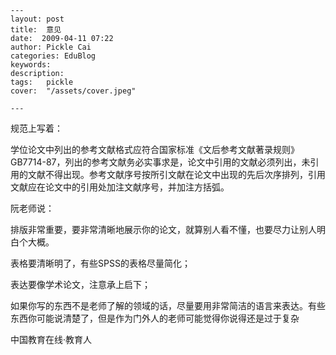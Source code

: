 
    ---
    layout: post  
    title:  意见  
    date:  2009-04-11 07:22  
    author: Pickle Cai  
    categories: EduBlog  
    keywords: 
    description:   
    tags:	pickle   
    cover:  "/assets/cover.jpeg"  

    ---  
    
规范上写着：



学位论文中列出的参考文献格式应符合国家标准《文后参考文献著录规则》GB7714-87，列出的参考文献务必实事求是，论文中引用的文献必须列出，未引用的文献不得出现。参考文献序号按所引文献在论文中出现的先后次序排列，引用文献应在论文中的引用处加注文献序号，并加注方括弧。



 



阮老师说：



排版非常重要，要非常清晰地展示你的论文，就算别人看不懂，也要尽力让别人明白个大概。





表格要清晰明了，有些SPSS的表格尽量简化；

表达要像学术论文，注意承上启下；

如果你写的东西不是老师了解的领域的话，尽量要用非常简洁的语言来表达。有些东西你可能说清楚了，但是作为门外人的老师可能觉得你说得还是过于复杂　



		    
 中国教育在线·教育人

